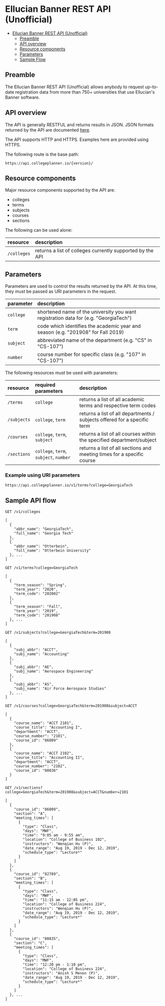 # Ellucian Banner REST API (Unofficial)

<!-- TOC depthFrom:1 depthTo:2 withLinks:1 updateOnSave:1 orderedList:0 -->

- [Ellucian Banner REST API (Unofficial)](#crossref-rest-api)
    - [Preamble](#preamble)
    - [API overview](#api-overview)
    - [Resource components](#resource-components)
    - [Parameters](#parameters)
    - [Sample Flow](#sample-flow)
    

<!-- /TOC -->



## Preamble

The Ellucian Banner REST API (Unofficial) allows anybody to request up-to-date registration data from more than 750+ universities that use Ellucian's Banner software.


## API overview

The API is generally RESTFUL and returns results in JSON. JSON formats returned by the API are documented [here](#responses).

The API supports HTTP and HTTPS. Examples here are provided using HTTPS.

The following route is the base path:

`https://api.collegeplanner.io/{version}/`

## Resource components
Major resource components supported by the API are:

- colleges
- terms
- subjects
- courses
- sections

The following can be used alone:

| resource      | description                       |
|:--------------|:----------------------------------|
| `/colleges`      | returns a list of colleges currently supported by the API

## Parameters

Parameters are used to control the results returned by the API. At this time, they must be passed as URI parameters in the request.

| parameter                    | description                 |
|:-----------------------------|:----------------------------|
| `college`                      | shortened name of the university you want registration data for (e.g. "GeorgiaTech") |
| `term`| code which identifies the academic year and season (e.g. "201908" for Fall 2019) |
| `subject`| abbreviated name of the department (e.g. "CS" in "CS-107") |
| `number`| course number for specific class (e.g. "107" in "CS-107") |

    
The following resources must be used with parameters:

| resource      | required parameters      | description                       |
|:--------------|:-------------------------|:----------------------------------|
| `/terms`      | `college`                |returns a list of all academic terms and respective term codes
| `/subjects`   | `college`, `term`        |returns a list of all departments / subjects offered for a specific term
| `/courses`    | `college`, `term`, `subject`   |returns a list of all courses within the specified department/subject
| `/sections`    | `college`, `term`, `subject`, `number`   |returns a list of all sections and meeting times for a specific course 


### Example using URI parameters

    https://api.collegeplanner.io/v1/terms?college=GeorgiaTech

## Sample API flow

`GET /v1/colleges`
```
[
  {
    "abbr_name": "GeorgiaTech",
    "full_name": "Georgia Tech"
  },
  {
    "abbr_name": "Otterbein",
    "full_name": "Otterbein University"
  }, ...
]
```

`GET /v1/terms?college=GeorgiaTech`
```
[
  {
    "term_season": "Spring",
    "term_year": "2020",
    "term_code": "202002"
  },
  {
    "term_season": "Fall",
    "term_year": "2019",
    "term_code": "201908"
  }, ...
]
```


`GET /v1/subjects?college=GeorgiaTech&term=201908`
```
[
  {
    "subj_abbr": "ACCT",
    "subj_name": "Accounting"
  },
  {
    "subj_abbr": "AE",
    "subj_name": "Aerospace Engineering"
  },
  {
    "subj_abbr": "AS",
    "subj_name": "Air Force Aerospace Studies"
  }, ...
]
```

`GET /v1/courses?college=GeorgiaTech&term=201908&subject=ACCT`
```
[
  {
    "course_name": "ACCT 2101",
    "course_title": "Accounting I",
    "department": "ACCT",
    "course_number": "2101",
    "course_id": "86809"
  },
  {
    "course_name": "ACCT 2102",
    "course_title": "Accounting II",
    "department": "ACCT",
    "course_number": "2102",
    "course_id": "80836"
  }
]
```

`GET /v1/sections?college=GeorgiaTech&term=201908&subject=ACCT&number=2101`
```
[
  {
    "course_id": "86809",
    "section": "A",
    "meeting_times": [
      {
        "type": "Class",
        "days": "MWF",
        "time": "9:05 am - 9:55 am",
        "location": "College of Business 102",
        "instructors": "Wenqian Hu (P)",
        "date_range": "Aug 19, 2019 - Dec 12, 2019",
        "schedule_type": "Lecture*"
      }
    ]
  },
  {
    "course_id": "82789",
    "section": "B",
    "meeting_times": [
      {
        "type": "Class",
        "days": "MWF",
        "time": "11:15 am - 12:05 pm",
        "location": "College of Business 224",
        "instructors": "Wenqian Hu (P)",
        "date_range": "Aug 19, 2019 - Dec 12, 2019",
        "schedule_type": "Lecture*"
      }
    ]
  },
  {
    "course_id": "80835",
    "section": "C",
    "meeting_times": [
      {
        "type": "Class",
        "days": "MWF",
        "time": "12:20 pm - 1:10 pm",
        "location": "College of Business 224",
        "instructors": "Anish S Menon (P)",
        "date_range": "Aug 19, 2019 - Dec 12, 2019",
        "schedule_type": "Lecture*"
      }
    ]
  }, ...
]
